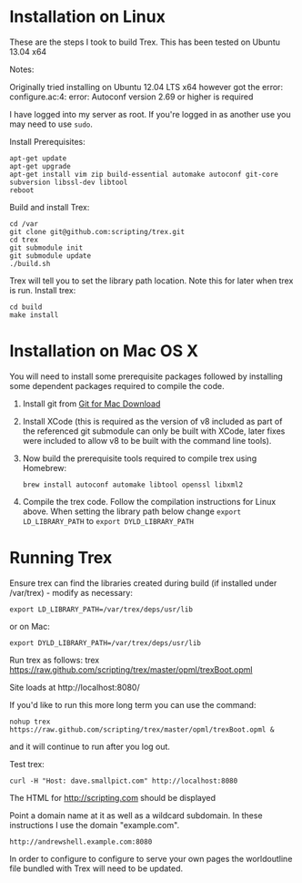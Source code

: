 Installation on Linux
=====================

These are the steps I took to build Trex.  This has been tested on Ubuntu 13.04 x64

Notes:

Originally tried installing on Ubuntu 12.04 LTS x64 however got the error:
configure.ac:4: error: Autoconf version 2.69 or higher is required

I have logged into my server as root.  If you're logged in as another use you may need to use `sudo`.

Install Prerequisites:

    apt-get update
    apt-get upgrade
    apt-get install vim zip build-essential automake autoconf git-core subversion libssl-dev libtool
    reboot


Build and install Trex:

    cd /var
    git clone git@github.com:scripting/trex.git
    cd trex
    git submodule init
    git submodule update
    ./build.sh

Trex will tell you to set the library path location.  Note this for later when trex is run.  Install trex:

    cd build
    make install


Installation on Mac OS X
========================

You will need to install some prerequisite packages followed by installing some dependent packages required to compile the code.  

1. Install git from [Git for Mac Download](http://git-scm.com/download/mac)

2. Install XCode (this is required as the version of v8 included as part of the referenced git submodule can only be built with XCode, later fixes were included to allow v8 to be built with the command line tools).

3. Now build the prerequisite tools required to compile trex using Homebrew:

    `brew install autoconf automake libtool openssl libxml2`

4. Compile the trex code.  Follow the compilation instructions for Linux above. 
When setting the library path below change `export LD_LIBRARY_PATH` to 
`export DYLD_LIBRARY_PATH`

Running Trex
============

Ensure trex can find the libraries created during build (if installed under /var/trex) - modify as necessary:

    export LD_LIBRARY_PATH=/var/trex/deps/usr/lib 

or on Mac: 
    
    export DYLD_LIBRARY_PATH=/var/trex/deps/usr/lib 
    
Run trex as follows:
    trex https://raw.github.com/scripting/trex/master/opml/trexBoot.opml

Site loads at http://localhost:8080/

If you'd like to run this more long term you can use the command:

    nohup trex https://raw.github.com/scripting/trex/master/opml/trexBoot.opml &

and it will continue to run after you log out.

Test trex:

    curl -H "Host: dave.smallpict.com" http://localhost:8080

The HTML for <http://scripting.com> should be displayed

Point a domain name at it as well as a wildcard subdomain.  In these instructions I use the domain "example.com".  

    http://andrewshell.example.com:8080

In order to configure to configure to serve your own pages the worldoutline file bundled with Trex will need to be updated.

